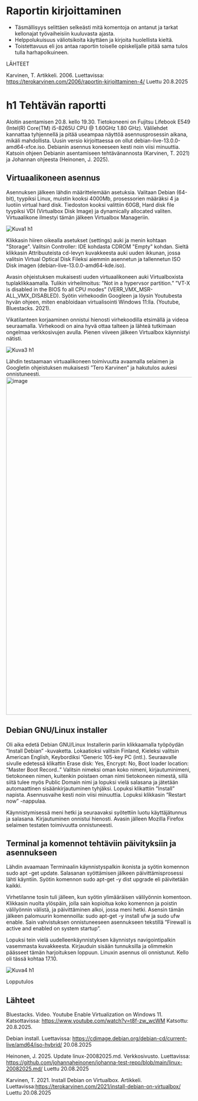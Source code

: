 # Raportin kirjoittaminen

- Täsmällisyys selittäen selkeästi mitä komentoja on antanut ja tarkat kellonajat työvaiheisiin kuuluvasta ajasta.
- Helppolukuisuus väliotsikoita käyttäen ja kirjoita huolellista kieltä.
- Toistettavuus eli jos antaa raportin toiselle opiskelijalle pitää sama tulos tulla harhapolkuineen.

LÄHTEET   

Karvinen, T. Artikkeli. 2006. Luettavissa: https://terokarvinen.com/2006/raportin-kirjoittaminen-4/ Luettu 20.8.2025

# h1 Tehtävän raportti
Aloitin asentamisen 20.8. kello 19.30. Tietokoneeni on Fujitsu Lifebook E549 (Intel(R) Core(TM) i5-8265U CPU @ 1.60GHz  1.80 GHz). Välilehdet kannattaa tyhjennellä ja pitää useampaa näyttöä asennusprosessin aikana, mikäli mahdollista. Uusin versio kirjoittaessa on ollut debian-live-13.0.0-amd64-xfce.iso. Debianin asennus koneeseen kesti noin viisi minuuttia. Katsoin ohjeen Debianin asentamiseen tehtävänannosta (Karvinen, T. 2021) ja Johannan ohjeesta (Heinonen, J. 2025).

## Virtuaalikoneen asennus

Asennuksen jälkeen lähdin määrittelemään asetuksia. Valitaan Debian (64-bit), tyypiksi Linux, muistin kooksi 4000Mb, prosessorien määräksi 4 ja luotiin virtual hard disk. Tiedoston kooksi valittiin 60GB, Hard disk file tyypiksi VDI (Virtualbox Disk Image) ja dynamically allocated valiten. Virtuaalikone ilmestyi tämän jälkeen Virtualbox Manageriin.

![Kuva1 h1](https://github.com/user-attachments/assets/d2f944b4-2781-4c00-a69f-4aa0e548ac8d)

Klikkasin hiiren oikealla asetukset (settings) auki ja menin kohtaan "Storage". Valitsin Controller: IDE kohdasta CDROM "Empty" kohdan. Sieltä klikkasin Attribuuteista cd-levyn kuvakkeesta auki uuden ikkunan, jossa valitsin Virtual Optical Disk Fileksi aiemmin asennetun ja tallennetun ISO Disk imagen (debian-live-13.0.0-amd64-kde.iso).

Avasin ohjeistuksen mukaisesti uuden virtuaalikoneen auki Virtualboxista tuplaklikkaamalla. Tulikin virheilmoitus: ”Not in a hypervsor partition.” ”VT-X is disabled in the BIOS fo all CPU modes” (VERR_VMX_MSR-ALL_VMX_DISABLED).
Syötin virhekoodin Googleen ja löysin Youtubesta hyvän ohjeen, miten enabloidaan virtualisointi Windows 11:lla. (Youtube, Bluestacks. 2021). 

Vikatilanteen korjaaminen onnistui hienosti virhekoodilla etsimällä ja videoa seuraamalla. Virhekoodi on aina hyvä ottaa talteen ja lähteä tutkimaan ongelmaa verkkosivujen avulla. Pienen viiveen jälkeen Virtualbox käynnistyi nätisti.

![Kuva3 h1](https://github.com/user-attachments/assets/30db276e-0f68-43c9-9c36-e1605d673f89)

Lähdin testaamaan virtuaalikoneen toimivuutta avaamalla selaimen ja Googletin ohjeistuksen mukaisesti ”Tero Karvinen” ja hakutulos aukesi onnistuneesti. 
<img width="1036" height="915" alt="image" src="https://github.com/user-attachments/assets/013f2f6f-891e-4310-80eb-4057cb628710" />

## Debian GNU/Linux installer
Oli aika edetä Debian GNU/Linux Installerin pariin klikkaamalla työpöydän ”Install Debian” -kuvaketta. Lokaatioksi valitsin Finland, Kieleksi valitsin American English, Keybordiksi ”Generic 105-key PC (intl.).
Seuraavalle sivulle edetessä klikattin Erase disk: Yes, Encrypt: No, Boot loader location: ”Master Boot Record..” Valitsin nimeksi oman koko nimeni, kirjautuminimeni, tietokoneen nimen, kuitenkin poistaen oman nimi tietokoneen nimestä, sillä siitä tulee myös Public Domain nimi ja lopuksi vielä salasana ja jätetään automaattinen sisäänkirjautuminen tyhjäksi. Lopuksi klikattiin ”Install” napista. Asennusvaihe kesti noin viisi minuuttia. Lopuksi klikkasin ”Restart now” -nappulaa.

Käynnistymisessä meni hetki ja seuraavaksi syötettiin luotu käyttäjätunnus ja salasana. Kirjautuminen onnistui hienosti. Avasin jälleen Mozilla Firefox selaimen testaten toimivuutta onnistuneesti. 

## Terminal ja komennot tehtäviin päivityksiin ja asennukseen
Lähdin avaamaan Terminaalin käynnistyspalkin ikonista ja syötin komennon sudo apt -get update. Salasanan syöttämisen jälkeen päivittämisprosessi lähti käyntiin. 
Syötin komennon sudo apt-get -y dist upgrade eli päivitetään kaikki. 

Virhetilanne tosin tuli jälleen, kun syötin ylimääräisen välilyönnin komentoon. Klikkasin nuolta ylöspäin, jolla sain kopioitua koko komennon ja poistin välilyönnin välistä, ja päivittäminen alkoi, jossa meni hetki. 
Asensin tämän jälkeen palomuurin komennoilla: sudo apt-get -y install ufw ja sudo ufw enable. Sain vahvistuksen onnistuneeseen asennukseen tekstillä ”Firewall is active and enabled on system startup”. 

Lopuksi tein vielä uudelleenkäynnistyksen käynnistys navigointipalkin vasemmasta kuvakkeesta. Kirjauduin sisään tunnuksilla ja olimmekin päässeet tämän harjoituksen loppuun. Linuxin asennus oli onnistunut. Kello oli tässä kohtaa 17.10. 

![Kuva4 h1](https://github.com/user-attachments/assets/4ac4e746-42a5-48a2-9f1a-9002af51043a)

Lopputulos

## Lähteet 
Bluestacks. Video. Youtube Enable Virtualization on Windows 11.
Katsottavissa: https://www.youtube.com/watch?v=t8f-zw_wcWM Katsottu: 20.8.2025.  

Debian install. Luettavissa: https://cdimage.debian.org/debian-cd/current-live/amd64/iso-hybrid/ 20.08.2025  

Heinonen, J. 2025. Update linux-20082025.md. Verkkosivusto. Luettavissa: https://github.com/johannaheinonen/johanna-test-repo/blob/main/linux-20082025.md/ Luettu 20.08.2025  

Karvinen, T. 2021. Install Debian on Virtualbox. Artikkeli. Luettavissa:https://terokarvinen.com/2021/install-debian-on-virtualbox/ Luettu 20.08.2025  



